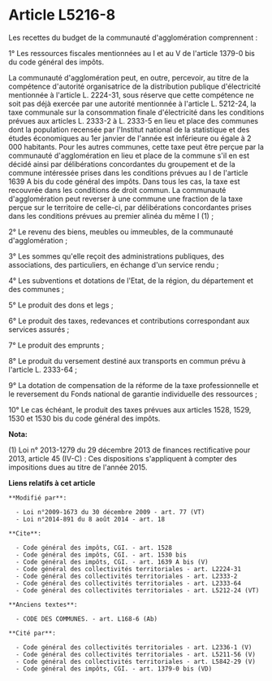 # Article L5216-8

Les recettes du budget de la communauté d'agglomération comprennent : 

1° Les ressources fiscales mentionnées au I et au V de l'article 1379-0 bis du code général des impôts. 

La communauté d'agglomération peut, en outre, percevoir, au titre de la compétence d'autorité organisatrice de la
distribution publique d'électricité mentionnée à l'article L. 2224-31, sous réserve que cette compétence ne soit pas déjà
exercée par une autorité mentionnée à l'article L. 5212-24, la taxe communale sur la consommation finale d'électricité dans
les conditions prévues aux articles L. 2333-2 à L. 2333-5 en lieu et place des communes dont la population recensée par
l'Institut national de la statistique et des études économiques au 1er janvier de l'année est inférieure ou égale à 2 000
habitants. Pour les autres communes, cette taxe peut être perçue par la communauté d'agglomération en lieu et place de la
commune s'il en est décidé ainsi par délibérations concordantes du groupement et de la commune intéressée prises dans les
conditions prévues au I de l'article 1639 A bis du code général des impôts. Dans tous les cas, la taxe est recouvrée dans les
conditions de droit commun. La communauté d'agglomération peut reverser à une commune une fraction de la taxe perçue sur le
territoire de celle-ci, par délibérations concordantes prises dans les conditions prévues au premier alinéa du même I (1) ; 

2° Le revenu des biens, meubles ou immeubles, de la communauté d'agglomération ; 

3° Les sommes qu'elle reçoit des administrations publiques, des associations, des particuliers, en échange d'un service
rendu ; 

4° Les subventions et dotations de l'Etat, de la région, du département et des communes ; 

5° Le produit des dons et legs ; 

6° Le produit des taxes, redevances et contributions correspondant aux services assurés ; 

7° Le produit des emprunts ; 

8° Le produit du versement destiné aux transports en commun prévu à l'article L. 2333-64 ; 

9° La dotation de compensation de la réforme de la taxe professionnelle et le reversement du Fonds national de garantie
individuelle des ressources ; 

10° Le cas échéant, le produit des taxes prévues aux articles 1528, 1529, 1530 et 1530 bis du code général des impôts.

**Nota:**

(1) Loi n° 2013-1279 du 29 décembre 2013 de finances rectificative pour 2013, article 45 (IV-C) : Ces dispositions
s'appliquent à compter des impositions dues au titre de l'année 2015.

**Liens relatifs à cet article**

	**Modifié par**:

	  - Loi n°2009-1673 du 30 décembre 2009 - art. 77 (VT)
	  - Loi n°2014-891 du 8 août 2014 - art. 18

	**Cite**:

	  - Code général des impôts, CGI. - art. 1528
	  - Code général des impôts, CGI. - art. 1530 bis
	  - Code général des impôts, CGI. - art. 1639 A bis (V)
	  - Code général des collectivités territoriales - art. L2224-31
	  - Code général des collectivités territoriales - art. L2333-2
	  - Code général des collectivités territoriales - art. L2333-64
	  - Code général des collectivités territoriales - art. L5212-24 (VT)

	**Anciens textes**:

	  - CODE DES COMMUNES. - art. L168-6 (Ab)

	**Cité par**:

	  - Code général des collectivités territoriales - art. L2336-1 (V)
	  - Code général des collectivités territoriales - art. L5211-56 (V)
	  - Code général des collectivités territoriales - art. L5842-29 (V)
	  - Code général des impôts, CGI. - art. 1379-0 bis (VD)
